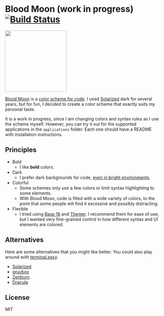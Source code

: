 # Blood Moon (work in progress) [![Build Status](https://travis-ci.org/dguo/blood-moon.svg?branch=master)](https://travis-ci.org/dguo/blood-moon)

<img src="https://github.com/dguo/blood-moon/blob/master/docs/images/blood-moon.png" width="200">

[Blood Moon](https://www.blood-moon.dannyguo.com) is a [color scheme for code](https://en.wikipedia.org/wiki/Syntax_highlighting).
I used [Solarized](https://github.com/altercation/solarized) dark for several
years, but for fun, I decided to create a color scheme that exactly suits my
personal taste.

It is a work in progress, since I am changing colors and syntax rules as I use
the scheme myself. However, you can try it out for the supported applications in
the `applications` folder. Each one should have a README with installation
instructions.

## Principles

- Bold
  - I like **bold** colors.
- Dark
  - I prefer dark backgrounds for code,
    [even in bright environments](https://ux.stackexchange.com/questions/53264/dark-or-white-color-theme-is-better-for-the-eyes).
- Colorful
  - Some schemes only use a few colors or limit syntax highlighting to some elements.
  - With Blood Moon, code is filled with a wide variety of colors, to the point
    that some people will find it excessive and possibly distracting.
- Flexible
  - I tried using [Base 16](http://chriskempson.com/projects/base16/) and
    [Themer](https://themer.mjswensen.com/). I recommend them for ease of use,
    but I wanted very fine-grained control in how different syntax and UI
    elements are colored.

## Alternatives

Here are some alternatives that you might like better. You could also play
around with [terminal.sexy](https://terminal.sexy/).

- [Solarized](http://ethanschoonover.com/solarized)
- [gruvbox](https://github.com/morhetz/gruvbox)
- [Zenburn](http://kippura.org/zenburnpage/)
- [Dracula](https://draculatheme.com/)

## License

MIT
